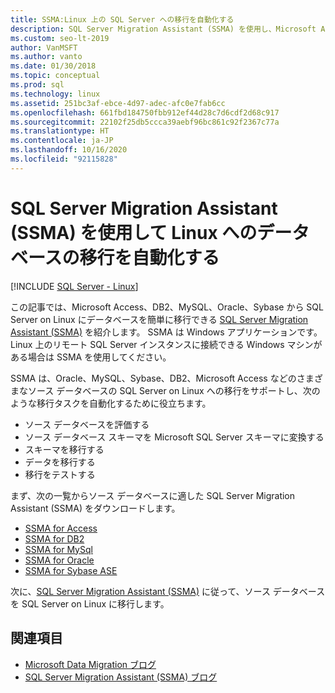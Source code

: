 ```yaml
---
title: SSMA:Linux 上の SQL Server への移行を自動化する
description: SQL Server Migration Assistant (SSMA) を使用し、Microsoft Access、DB2、MySQL、Oracle、Sybase から Linux 上の SQL Server へのデータベースの移行を自動化します。
ms.custom: seo-lt-2019
author: VanMSFT
ms.author: vanto
ms.date: 01/30/2018
ms.topic: conceptual
ms.prod: sql
ms.technology: linux
ms.assetid: 251bc3af-ebce-4d97-adec-afc0e7fab6cc
ms.openlocfilehash: 661fbd184750fbb912ef44d28c7d6cdf2d68c917
ms.sourcegitcommit: 22102f25db5ccca39aebf96bc861c92f2367c77a
ms.translationtype: HT
ms.contentlocale: ja-JP
ms.lasthandoff: 10/16/2020
ms.locfileid: "92115828"
---
```

# <a name="automate-database-migration-to-linux-with-the-sql-server-migration-assistant-ssma"></a>SQL Server Migration Assistant (SSMA) を使用して Linux へのデータベースの移行を自動化する

[!INCLUDE [SQL Server - Linux](../includes/applies-to-version/sql-linux.md)]

この記事では、Microsoft Access、DB2、MySQL、Oracle、Sybase から SQL Server on Linux にデータベースを簡単に移行できる [SQL Server Migration Assistant (SSMA)](../ssma/sql-server-migration-assistant.md) を紹介します。 SSMA は Windows アプリケーションです。Linux 上のリモート SQL Server インスタンスに接続できる Windows マシンがある場合は SSMA を使用してください。 

SSMA は、Oracle、MySQL、Sybase、DB2、Microsoft Access などのさまざまなソース データベースの SQL Server on Linux への移行をサポートし、次のような移行タスクを自動化するために役立ちます。

- ソース データベースを評価する
- ソース データベース スキーマを Microsoft SQL Server スキーマに変換する
- スキーマを移行する
- データを移行する
- 移行をテストする

まず、次の一覧からソース データベースに適した SQL Server Migration Assistant (SSMA) をダウンロードします。
- [SSMA for Access](https://aka.ms/ssmaforaccess)
- [SSMA for DB2](https://aka.ms/ssmafordb2)
- [SSMA for MySql](https://aka.ms/ssmaformysql) 
- [SSMA for Oracle](https://aka.ms/ssmafororacle)
- [SSMA for Sybase ASE](https://aka.ms/ssmaforsybase) 

次に、[SQL Server Migration Assistant (SSMA)](../ssma/sql-server-migration-assistant.md) に従って、ソース データベースを SQL Server on Linux に移行します。

## <a name="see-also"></a>関連項目
- [Microsoft Data Migration ブログ](https://blogs.msdn.microsoft.com/datamigration)
- [SQL Server Migration Assistant (SSMA) ブログ](/archive/blogs/ssma/)